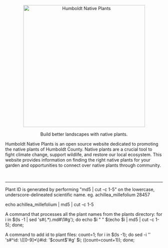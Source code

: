 <p align="center">
    <img src="https://kaycix.github.io/humboldtnativeplants/assets/images/icon_with_name.png" alt="Humboldt Native Plants" width="389" />
</p>
<p align="center">Build better landscapes with native plants.</p>

<p>
Humboldt Native Plants is an open source website dedicated to promoting the native plants of Humboldt County. Native plants are a crucial tool to fight climate change, support wildlife, and restore our local ecosystem. This website provides information on finding the right native plants for your garden and opportunities to connect over native plants through community.
</p>
<br/>

----
Plant ID is generated by performing "md5 | cut -c 1-5" on the lowercase, underscore-delineated scientific name.
eg. achillea_millefolium   28457

echo achillea_millefolium | md5 | cut -c 1-5

A command that processes all the plant names from the plants directory:
for i in $(ls -1 | sed 's#\(.*\).md#\1#g'); do echo $i " "  $(echo $i | md5 | cut -c 1-5); done;

A command to add id to plant files:
count=1; for i in $(ls -1); do sed -i '' 's#^id: \([0-9]*\)#id: '$count$'#g' $i; ((count=count+1)); done;
